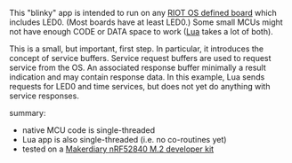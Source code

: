 
This "blinky" app is intended to run on any
[RIOT OS defined board](https://github.com/RIOT-OS/RIOT/tree/master/boards)
which includes LED0.  (Most boards have at least LED0.) Some small MCUs might
not have enough CODE or DATA space to work ([Lua](http://lua.org) takes a lot
of both).

This is a small, but important, first step. In particular, it introduces the
concept of service buffers. Service request buffers are used to request service
from the OS. An associated response buffer minimally a result indication and
may contain response data. In this example, Lua sends requests for LED0 and
time services, but does not yet do anything with service responses.

summary:
 - native MCU code is single-threaded
 - Lua app is also single-threaded (i.e. no co-routines yet)
 - tested on a
    [Makerdiary nRF52840 M.2 developer kit](https://makerdiary.com/products/nrf52840-m2-developer-kit)
